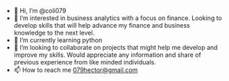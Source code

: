 - 👋 Hi, I’m @coli079
- 👀 I’m interested in business analytics with a focus on finance.  Looking to develop skills that will help advance my finance and business knowledge to the next level.
- 🌱 I’m currently learning python
- 💞️ I’m looking to collaborate on projects that might help me develop and improve my skills. Would appreciate any information and share of previous experience from like minded individuals.
- 📫 How to reach me 079hector@gmail.com

<!---
coli079/coli079 is a ✨ special ✨ repository because its `README.md` (this file) appears on your GitHub profile.
You can click the Preview link to take a look at your changes.
--->
